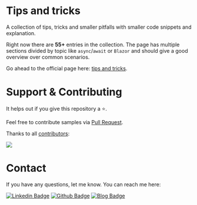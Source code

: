 # Tips and tricks
A collection of tips, tricks and smaller pitfalls with smaller code snippets and explanation.

Right now there are **55+** entries in the collection.
The page has multiple sections divided by topic like `async`/`await` or `Blazor` and should give a good overview over common scenarios.

Go ahead to the official page here: [tips and tricks](https://linkdotnet.github.io/tips-and-tricks).


# Support & Contributing
It helps out if you give this repository a ⭐.

Feel free to contribute samples via [Pull Request](https://github.com/linkdotnet/tips-and-tricks/pulls).

Thanks to all [contributors](https://github.com/linkdotnet/tips-and-tricks/graphs/contributors):

<a href="https://github.com/linkdotnet/tips-and-tricks/graphs/contributors">
  <img src="https://contrib.rocks/image?repo=linkdotnet/tips-and-tricks" />
</a>

# Contact
If you have any questions, let me know. You can reach me here:

<!-- markdown-link-check-disable-next-line -->
[![Linkedin Badge](https://img.shields.io/badge/Steven%20Giesel-0077B5?style=flat&logo=linkedin&logoColor=white)](https://www.linkedin.com/in/steven-giesel/)
[![Github Badge](https://img.shields.io/badge/linkdotnet-100000?style=flate&logo=github&logoColor=white)](https://github.com/linkdotnet/)
[![Blog Badge](https://img.shields.io/badge/Steven%20Giesel-FFA500?style=flat&logo=rss&logoColor=white)](https://steven-giesel.com/)